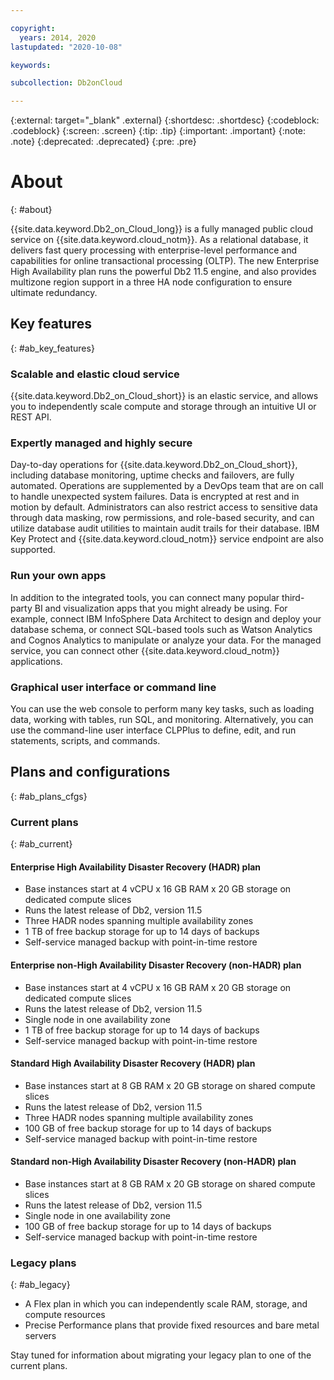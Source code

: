 ```yaml
---

copyright:
  years: 2014, 2020
lastupdated: "2020-10-08"

keywords: 

subcollection: Db2onCloud

---
```


<!-- Attribute definitions --> 
{:external: target="_blank" .external}
{:shortdesc: .shortdesc}
{:codeblock: .codeblock}
{:screen: .screen}
{:tip: .tip}
{:important: .important}
{:note: .note}
{:deprecated: .deprecated}
{:pre: .pre}

# About
{: #about}

{{site.data.keyword.Db2_on_Cloud_long}} is a fully managed public cloud service on {{site.data.keyword.cloud_notm}}. As a relational database, it delivers fast query processing with enterprise-level performance and capabilities for online transactional processing (OLTP). The new Enterprise High Availability plan runs the powerful Db2 11.5 engine, and also provides multizone region support in a three HA node configuration to ensure ultimate redundancy.

## Key features
{: #ab_key_features}

### Scalable and elastic cloud service

{{site.data.keyword.Db2_on_Cloud_short}} is an elastic service, and allows you to independently scale compute and storage through an intuitive UI or REST API.

### Expertly managed and highly secure

Day-to-day operations for {{site.data.keyword.Db2_on_Cloud_short}}, including database monitoring, uptime checks and failovers, are fully automated. Operations are supplemented by a DevOps team that are on call to handle unexpected system failures. Data is encrypted at rest and in motion by default. Administrators can also restrict access to sensitive data through data masking, row permissions, and role-based security, and can utilize database audit utilities to maintain audit trails for their database. IBM Key Protect and {{site.data.keyword.cloud_notm}} service endpoint are also supported.

### Run your own apps

In addition to the integrated tools, you can connect many popular third-party BI and visualization apps that you might already be using. For example, connect IBM InfoSphere Data Architect to design and deploy your database schema, or connect SQL-based tools such as Watson Analytics and Cognos Analytics to manipulate or analyze your data. For the managed service, you can connect other {{site.data.keyword.cloud_notm}} applications.

### Graphical user interface or command line

You can use the web console to perform many key tasks, such as loading data, working with tables, run SQL, and monitoring. Alternatively, you can use the command-line user interface CLPPlus to define, edit, and run statements, scripts, and commands.

## Plans and configurations
{: #ab_plans_cfgs}

### Current plans
{: #ab_current}

#### Enterprise High Availability Disaster Recovery (HADR) plan

- Base instances start at 4 vCPU x 16 GB RAM x 20 GB storage on dedicated compute slices
- Runs the latest release of Db2, version 11.5
- Three HADR nodes spanning multiple availability zones
- 1 TB of free backup storage for up to 14 days of backups
- Self-service managed backup with point-in-time restore

#### Enterprise non-High Availability Disaster Recovery (non-HADR) plan

- Base instances start at 4 vCPU x 16 GB RAM x 20 GB storage on dedicated compute slices
- Runs the latest release of Db2, version 11.5
- Single node in one availability zone
- 1 TB of free backup storage for up to 14 days of backups
- Self-service managed backup with point-in-time restore

#### Standard High Availability Disaster Recovery (HADR) plan

- Base instances start at 8 GB RAM x 20 GB storage on shared compute slices
- Runs the latest release of Db2, version 11.5
- Three HADR nodes spanning multiple availability zones
- 100 GB of free backup storage for up to 14 days of backups
- Self-service managed backup with point-in-time restore

#### Standard non-High Availability Disaster Recovery (non-HADR) plan

- Base instances start at 8 GB RAM x 20 GB storage on shared compute slices
- Runs the latest release of Db2, version 11.5
- Single node in one availability zone
- 100 GB of free backup storage for up to 14 days of backups
- Self-service managed backup with point-in-time restore

### Legacy plans
{: #ab_legacy}

- A Flex plan in which you can independently scale RAM, storage, and compute resources
- Precise Performance plans that provide fixed resources and bare metal servers

Stay tuned for information about migrating your legacy plan to one of the current plans.


<!--

## Plans and configurations
{: #plans_cfgs}

You can choose a {{site.data.keyword.Db2_on_Cloud_short}} plan that is configured and optimized for the work that you need to do:
{: shortdesc}

   * A Flex plan (recommended) in which you can independently scale RAM, storage, and compute resources
   * Precise Performance plans that provide fixed resources and bare metal servers
   * Each plan can be configured for high availability and Oracle compatibility.

For heavy analytics or warehousing workloads, consider [{{site.data.keyword.dashdblong}}](https://www.ibm.com/cloud/db2-warehouse-on-cloud){:external}.

If you don't see a configuration in the catalog that you need, contact [{{site.data.keyword.IBM_notm}} Sales](https://www.ibm.com/connect/ibm/us/en/?lnk=fcw){:external} to discuss other options.

## Pricing
{: #pricing}

Prices are stated in monthly terms (for example, $189 USD per month) for an activated service. 

If the activated service is terminated before the month ends, the monthly price reflects the portion of the month during which the service remained activated.

### Billing examples
{: #billing_examples}

In the following billing examples, an example plan charge of $189 USD per month is used.

**Example 1: Monthly billing**

While the service remains activated for each monthly billing period, a charge of $189 USD per month is billed even if the service sits idle.

**Example 2: Daily billing**

Billing for Flex plans is based on peak daily usage. For example, if you scale up from 2 to 8 cores for one hour of a day, you are billed for 8 cores for only that day, and 2 cores for all of the other days of the month.

**Example 3: Prorated billing**

If an activated service with a monthly charge of $189 USD per month was used for 20 days out of the 30 days in the month before the service was terminated, the bill for the usage would be $189 USD x 20/30 = $126 USD.
-->

